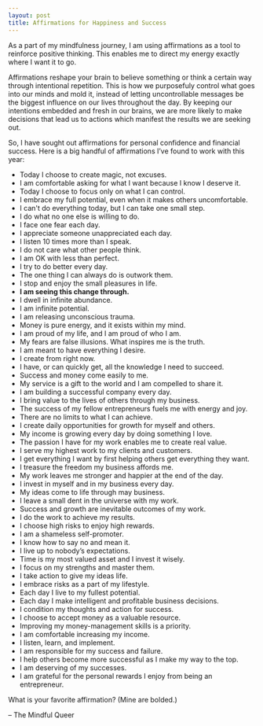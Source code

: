```yaml
---
layout: post
title: Affirmations for Happiness and Success
---
```


As a part of my mindfulness journey, I am using affirmations as a tool to reinforce positive thinking. This enables me to direct my energy exactly where I want it to go.

Affirmations reshape your brain to believe something or think a certain way through intentional repetition. This is how we purposefuly control what goes into our minds and mold it, instead of letting uncontrollable messages be the biggest influence on our lives throughout the day. By keeping our intentions embedded and fresh in our brains, we are more likely to make decisions that lead us to actions which manifest the results we are seeking out.

So, I have sought out affirmations for personal confidence and financial success. Here is a big handful of affirmations I’ve found to work with this year:

* Today I choose to create magic, not excuses.
* I am comfortable asking for what I want because I know I deserve it.
* Today I choose to focus only on what I can control.
* I embrace my full potential, even when it makes others uncomfortable.
* I can't do everything today, but I can take one small step.
* I do what no one else is willing to do.
* I face one fear each day.
* I appreciate someone unappreciated each day.
* I listen 10 times more than I speak.
* I do not care what other people think.
* I am OK with less than perfect.
* I try to do better every day.
* The one thing I can always do is outwork them.
* I stop and enjoy the small pleasures in life.
* **I am seeing this change through.**
* I dwell in infinite abundance.
* I am infinite potential.
* I am releasing unconscious trauma.
* Money is pure energy, and it exists within my mind.
* I am proud of my life, and I am proud of who I am.
* My fears are false illusions. What inspires me is the truth.
* I am meant to have everything I desire.
* I create from right now.
* I have, or can quickly get, all the knowledge I need to succeed.
* Success and money come easily to me.
* My service is a gift to the world and I am compelled to share it.
* I am building a successful company every day.
* I bring value to the lives of others through my business. 
* The success of my fellow entrepreneurs fuels me with energy and joy.
* There are no limits to what I can achieve.
* I create daily opportunities for growth for myself and others.
* My income is growing every day by doing something I love.
* The passion I have for my work enables me to create real value.
* I serve my highest work to my clients and customers.
* I get everything I want by first helping others get everything they want.
* I treasure the freedom my business affords me.
* My work leaves me stronger and happier at the end of the day.
* I invest in myself and in my business every day.
* My ideas come to life through may business.
* I leave a small dent in the universe with my work.
* Success and growth are inevitable outcomes of my work.
* I do the work to achieve my results.
* I choose high risks to enjoy high rewards.
* I am a shameless self-promoter.
* I know how to say no and mean it.
* I live up to nobody’s expectations.
* Time is my most valued asset and I invest it wisely. 
* I focus on my strengths and master them.
* I take action to give my ideas life.
* I embrace risks as a part of my lifestyle.
* Each day I live to my fullest potential.
* Each day I make intelligent and profitable business decisions.
* I condition my thoughts and action for success.
* I choose to accept money as a valuable resource.
* Improving my money-management skills is a priority.
* I am comfortable increasing my income.
* I listen, learn, and implement.
* I am responsible for my success and failure. 
* I help others become more successful as I make my way to the top.
* I am deserving of my successes.
* I am grateful for the personal rewards I enjoy from being an entrepreneur.

What is your favorite affirmation? (Mine are bolded.)

– The Mindful Queer
